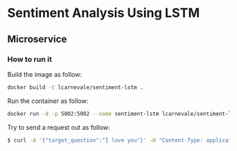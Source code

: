 # Sentiment Analysis Using LSTM

## Microservice

### How to run it
Build the image as follow:
```bash
docker build -t lcarnevale/sentiment-lstm .
```

Run the container as follow:
```bash
docker run -d -p 5002:5002 --name sentiment-lstm lcarnevale/sentiment-lstm
```

Try to send a request out as follow:
```bash
$ curl -d '{"target_question":"I love you"}' -H "Content-Type: application/json" -X POST http://localhost:5002/
```
